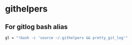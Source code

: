# githelpers

## For gitlog bash alias

```bash
gl = "!bash -c 'source ~/.githelpers && pretty_git_log'"
```
